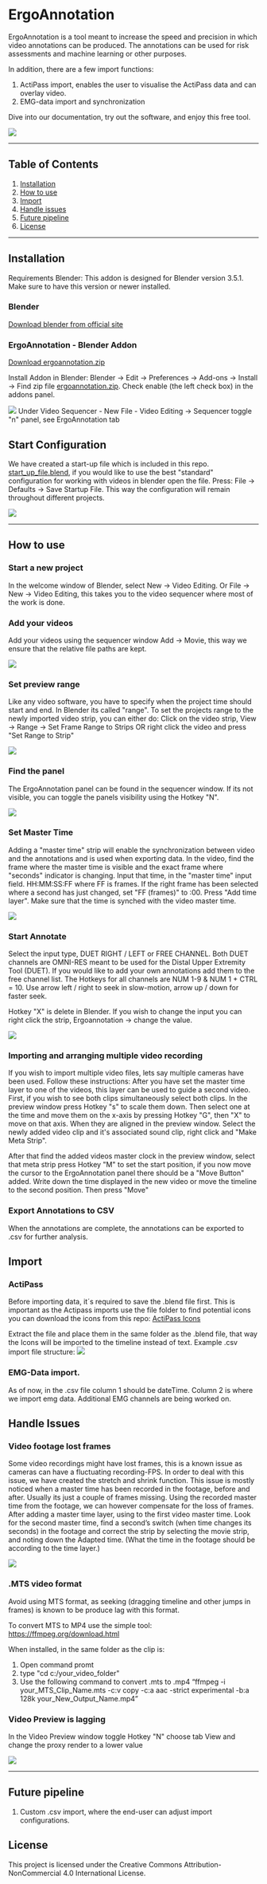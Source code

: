 # ErgoAnnotation
ErgoAnnotation is a tool meant to increase the speed and precision in which video annotations can be produced. The annotations can be used for risk assessments and machine learning or other purposes.  

In addition, there are a few import functions:
1. ActiPass import, enables the user to visualise the ActiPass data and can overlay video. 
2. EMG-data import and synchronization 


Dive into our documentation, try out the software, and enjoy this free tool.

![](https://github.com/Rockfella/rockfella_public/blob/main/annotate_example.gif)

---

## Table of Contents

1. [Installation](#Installation)
2. [How to use](#How-to-use)
3. [Import](#Import)
4. [Handle issues](#Handle-issues)
5. [Future pipeline](#Future-pipeline)
6. [License](#License)


---

## Installation

Requirements
Blender: This addon is designed for Blender version 3.5.1. Make sure to have this version or newer installed.



### Blender


[Download blender from official site](https://www.blender.org/download/)



### ErgoAnnotation - Blender Addon

[Download ergoannotation.zip](https://github.com/Rockfella/ErgoAnnotation/blob/master/latest/ergoannotation.zip)

Install Addon in Blender: 
Blender -> Edit -> Preferences -> Add-ons -> Install -> Find zip file [ergoannotation.zip](https://github.com/Rockfella/ErgoAnnotation/blob/master/latest/ergoannotation.zip). Check enable (the left check box) in the addons panel.

![](https://github.com/Rockfella/rockfella_public/blob/main/install_addon.png)
Under Video Sequencer - New File - Video Editing -> Sequencer toggle "n" panel, see ErgoAnnotation tab
## Start Configuration
We have created a start-up file which is included in this repo. [start_up_file.blend](https://github.com/Rockfella/ErgoAnnotation/blob/master/start_up_file.blend), if you would like to use 
the best "standard" configuration for working with videos in blender open the file. Press: File -> Defaults -> 
Save Startup File. This way the configuration will remain throughout different projects.

![](https://github.com/Rockfella/rockfella_public/blob/main/start_up_file.png)

---

## How to use

### Start a new project
In the welcome window of Blender, select New -> Video Editing. Or File -> New -> Video Editing, this takes you to the video sequencer where most of the work is done.



### Add your videos
Add your videos using the sequencer window Add -> Movie, this way we ensure that the relative file paths are kept. 

![](https://github.com/Rockfella/rockfella_public/blob/main/add_movie.gif)

### Set preview range
Like any video software, you have to specify when the project time should start and end. In Blender its called "range". To set the projects range to the newly imported video strip, you can either do: Click on the video strip, View -> Range -> Set Frame Range to Strips OR right click the video and press "Set Range to Strip"


![](https://github.com/Rockfella/rockfella_public/blob/main/set_range.gif)

### Find the panel
The ErgoAnnotation panel can be found in the sequencer window. If its not visible, you can toggle the panels visibility using the Hotkey "N". 

![](https://github.com/Rockfella/rockfella_public/blob/main/toggle_panel.gif)

### Set Master Time

Adding a "master time" strip will enable the synchronization between video and the annotations and is used when exporting data. In the video, find the frame where the master time is visible and the exact frame where "seconds" indicator is changing. Input that time, in the "master time" input field. HH:MM:SS:FF where FF is frames. If the right frame has been selected where a second has just changed, set "FF (frames)" to :00. Press "Add time layer". Make sure that the time is synched with the video master time. 

![](https://github.com/Rockfella/rockfella_public/blob/main/master_time_colors.gif)

### Start Annotate
Select the input type, DUET RIGHT / LEFT or FREE CHANNEL. Both DUET channels are OMNI-RES meant to be used for the Distal Upper Extremity Tool (DUET). If you would like to add your own annotations add them to the free channel list. The Hotkeys for all channels are NUM 1-9 & NUM 1 + CTRL = 10. Use arrow left / right to seek in slow-motion, arrow up / down for faster seek.

Hotkey "X" is delete in Blender. If you wish to change the input you can right click the strip, Ergoannotation -> change the value. 

![](https://github.com/Rockfella/rockfella_public/blob/main/annotate_example.gif)


### Importing and arranging multiple video recording 
If you wish to import multiple video files, lets say multiple cameras have been used. Follow these instructions:
After you have set the master time layer to one of the videos, this layer can be used to guide a second video. 
First, if you wish to see both clips simultaneously select both clips. In the preview window press Hotkey "s" to 
scale them down. Then select one at the time and move them on the x-axis by pressing Hotkey "G", then "X" to move 
on that axis. When they are aligned in the preview window. Select the newly added video clip and it's 
associated sound clip, right click and "Make Meta Strip".

After that find the added videos master clock in the preview window, select that meta strip press Hotkey "M" 
to set the start position, if you now move the cursor to the ErgoAnnotation panel there should be a "Move Button" 
added. Write down the time displayed in the new video or move the timeline to the second position. Then press "Move"

### Export Annotations to CSV
When the annotations are complete, the annotations can be exported to .csv for further analysis. 

## Import
### ActiPass
Before importing data, it´s required to save the .blend file first. This is important as the Actipass imports use the file folder to find potential icons you can download the icons from this repo: [ActiPass Icons](https://github.com/Rockfella/ErgoAnnotation/blob/master/ActiPassIcons.zip)

Extract the file and place them in the same folder as the .blend file, that way the Icons will be imported to the timeline instead of text. 
Example .csv import file structure:
![](https://github.com/Rockfella/rockfella_public/blob/main/import_example.png)
### EMG-Data import. 
As of now, in the .csv file column 1 should be dateTime. Column 2 is where we import emg data. Additional EMG channels are being worked on. 

## Handle Issues
### Video footage lost frames
Some video recordings might have lost frames, this is a known issue as cameras can have a fluctuating recording-FPS. 
In order to deal with this issue, we have created the stretch and shrink function. This issue is mostly noticed when a master time has been recorded in the footage, before and after. Usually its just a couple of frames missing. Using the recorded master time from the footage, we can however compensate for the loss of frames. After adding a master time layer, using to the first video master time. Look for the second master time, find a second’s switch (when time changes its seconds) in the footage and correct the strip by selecting the movie strip, and noting down the Adapted time. (What the time in the footage should be according to the time layer.)  


![](https://github.com/Rockfella/rockfella_public/blob/main/stretch_shrink.gif)


### .MTS video format
Avoid using MTS format, as seeking (dragging timeline and other jumps in frames) is known to be produce lag with this format.

To convert MTS to MP4 use the simple tool:
https://ffmpeg.org/download.html

When installed, in the same folder as the clip is:
1. Open command promt
2. type "cd c:/your_video_folder"
3. Use the following command to convert .mts to .mp4 “ffmpeg -i your_MTS_Clip_Name.mts -c:v copy -c:a aac -strict experimental -b:a 128k your_New_Output_Name.mp4”

### Video Preview is lagging
In the Video Preview window toggle Hotkey "N" choose tab View and change the proxy render to a lower value

![](https://github.com/Rockfella/rockfella_public/blob/main/view_proxy.png)

---
## Future pipeline
1. Custom .csv import, where the end-user can adjust import configurations.


## License

This project is licensed under the Creative Commons Attribution-NonCommercial 4.0 International License.